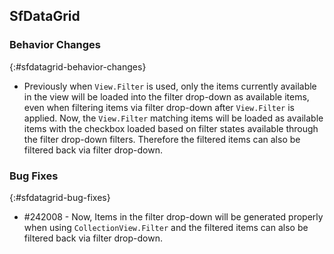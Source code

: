 ## SfDataGrid

### Behavior Changes
{:#sfdatagrid-behavior-changes}

* Previously when `View.Filter` is used, only the items currently available in the view will be loaded into the filter drop-down as available items, even when filtering items via filter drop-down after `View.Filter` is applied. Now, the `View.Filter` matching items will be loaded as available items with the checkbox loaded based on filter states available through the filter drop-down filters. Therefore the filtered items can also be filtered back via filter drop-down.

### Bug Fixes
{:#sfdatagrid-bug-fixes}

* \#242008 - Now, Items in the filter drop-down will be generated properly when using `CollectionView.Filter` and the filtered items can also be filtered back via filter drop-down.